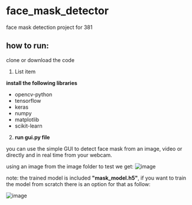 # face_mask_detector
face mask detection project for 381


## how to run:
clone or download the code

 1. List item

**install the following libraries** 
 - opencv-python
 - tensorflow
 - keras
 - numpy
 - matplotlib
 - scikit-learn
2. **run gui.py file**

you can use the simple GUI to detect face mask from an image, video or directly and in real time from your webcam.

using an image from the image folder to test we get:
![image](https://user-images.githubusercontent.com/73849082/153004015-5ca130c7-ae58-4c3c-a82c-e6259e0e18f3.png)

note: the trained model is included **"mask_model.h5"**, if you want to train the model from scratch there is an option for that as follow:

![image](https://user-images.githubusercontent.com/73849082/153004485-9b561007-d410-46bd-9aed-5b2f02a388a1.png)


